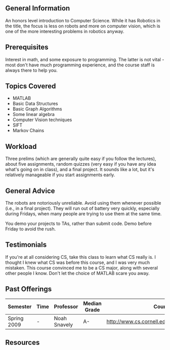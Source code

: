 ## General Information
An honors level introduction to Computer Science. While it has Robotics in the title, the focus is less on robots and more on computer vision, which is one of the more interesting problems in robotics anyway.

## Prerequisites
Interest in math, and some exposure to programming. The latter is not vital - most don't have much programming experience, and the course staff is always there to help you.

## Topics Covered
 - MATLAB
 - Basic Data Structures
 - Basic Graph Algorithms
 - Some linear algebra
 - Computer Vision techniques
 - SIFT
 - Markov Chains

## Workload
Three prelims (which are generally quite easy if you follow the lectures), about five assignments, random quizzes (very easy if you have any idea what's going on in class), and a final project. It sounds like a lot, but it's relatively manageable if you start assignments early.

## General Advice
The robots are notoriously unreliable. Avoid using them whenever possible (i.e., in a final project). They will run out of battery very quickly, especially during Fridays, when many people are trying to use them at the same time.

You demo your projects to TAs, rather than submit code. Demo before Friday to avoid the rush.

## Testimonials
If you're at all considering CS, take this class to learn what CS really is. I thought I knew what CS was before this course, and I was very much mistaken. This course convinced me to be a CS major, along with several other people I know. Don't let the choice of MATLAB scare you away.

## Past Offerings

 | Semester | Time | Professor | Median Grade | Course Page | 
 | --- | --- | --- | --- | --- | 
 | Spring 2009 | - | Noah Snavely | A- | http://www.cs.cornell.edu/courses/cs1114/2009sp/ |

## Resources